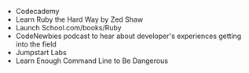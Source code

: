 * Codecademy
* Learn Ruby the Hard Way by Zed Shaw
* Launch School.com/books/Ruby
* CodeNewbies podcast to hear about developer's experiences getting into the field
* Jumpstart Labs
* Learn Enough Command Line to Be Dangerous
